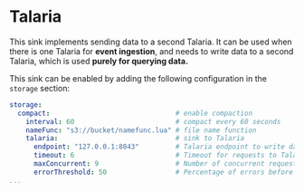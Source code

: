 # Talaria

This sink implements sending data to a second Talaria. It can be used when there is one Talaria for **event ingestion**, and needs to write data to a second Talaria, which is used **purely for querying data.**

This sink can be enabled by adding the following configuration in the `storage` section:

```yaml
storage:
  compact:                               # enable compaction
    interval: 60                         # compact every 60 seconds
    nameFunc: "s3://bucket/namefunc.lua" # file name function
    talaria:                             # sink to Talaria
      endpoint: "127.0.0.1:8043"         # Talaria endpoint to write data to
      timeout: 6                         # Timeout for requests to Talaria
      maxConcurrent: 9                   # Number of concurrent requests to Talaria
      errorThreshold: 50                 # Percentage of errors before no more requests are sent
...
```
